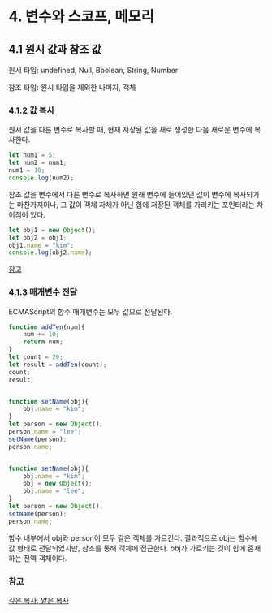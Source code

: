 # 4. 변수와 스코프, 메모리

## 4.1 원시 값과 참조 값

원시 타입: undefined, Null, Boolean, String, Number

참조 타입: 원시 타입을 제외한 나머지, 객체



### 4.1.2 값 복사

원시 값을 다른 변수로 복사할 때, 현재 저장된 값을 새로 생성한 다음 새로운 변수에 복사한다.

```javascript
let num1 = 5;
let num2 = num1;
num1 = 10;
console.log(num2);
```



참조 값을 변수에서 다른 변수로 복사하면 원래 변수에 들어있던 값이 변수에 복사되기는 마찬가지이나, 그 값이 객체 자체가 아닌 힙에 저장된 객체를 가리키는 포인터라는 차이점이 있다.

```javascript
let obj1 = new Object();
let obj2 = obj1;
obj1.name = "kim";
console.log(obj2.name);
```

[참고](https://velog.io/@nomadhash/Java-Script-%EA%B9%8A%EC%9D%80-%EB%B3%B5%EC%82%AC%EC%99%80-%EC%96%95%EC%9D%80-%EB%B3%B5%EC%82%AC)



### 4.1.3 매개변수 전달

ECMAScript의 함수 매개변수는 모두 값으로 전달된다.

```javascript
function addTen(num){
    num += 10;
    return num;
}
let count = 20;
let result = addTen(count);
count;
result;


function setName(obj){
    obj.name = "kim";
}
let person = new Object();
person.name = "lee";
setName(person);
person.name;


function setName(obj){
    obj.name = "kim";
    obj = new Object();
    obj.name = "lee";
}
let person = new Object();
setName(person);
person.name;
```

함수 내부에서 obj와 person이 모두 같은 객체를 가르킨다. 결과적으로 obj는 함수에 값 형태로 전달되었지만, 참조를 통해 객체에 접근한다. obj가 가르키는 것이 힙에 존재하는 전역 객체이다.





### 참고

[깊은 복사, 얕은 복사](https://velog.io/@recordboy/JavaScript-%EC%96%95%EC%9D%80-%EB%B3%B5%EC%82%ACShallow-Copy%EC%99%80-%EA%B9%8A%EC%9D%80-%EB%B3%B5%EC%82%ACDeep-Copy)

